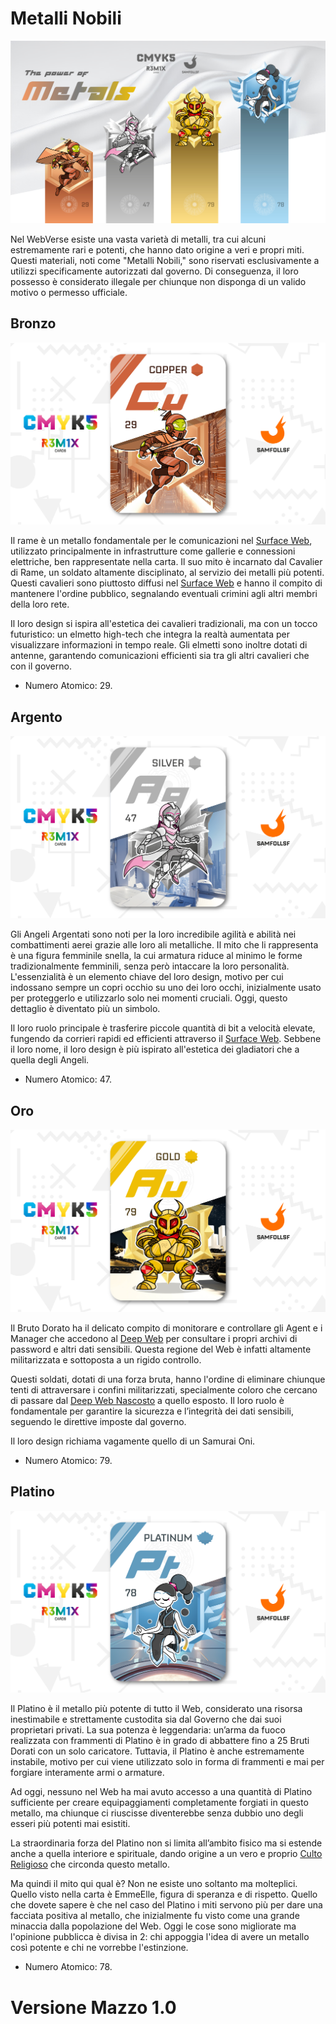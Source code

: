# Metalli Nobili

![metallinobili](../eg/5/pptxmetal.jpg)

Nel WebVerse esiste una vasta varietà di metalli, tra cui alcuni estremamente rari e potenti, che hanno dato origine a veri e propri miti. Questi materiali, noti come "Metalli Nobili," sono riservati esclusivamente a utilizzi specificamente autorizzati dal governo. Di conseguenza, il loro possesso è considerato illegale per chiunque non disponga di un valido motivo o permesso ufficiale.

## Bronzo

![bronzo](../eg/5/copper.jpg)

Il rame è un metallo fondamentale per le comunicazioni nel [Surface Web](../Remix/deep.md), utilizzato principalmente in infrastrutture come gallerie e connessioni elettriche, ben rappresentate nella carta. Il suo mito è incarnato dal Cavalier di Rame, un soldato altamente disciplinato, al servizio dei metalli più potenti. Questi cavalieri sono piuttosto diffusi nel [Surface Web](../Remix/deep.md) e hanno il compito di mantenere l'ordine pubblico, segnalando eventuali crimini agli altri membri della loro rete.

Il loro design si ispira all'estetica dei cavalieri tradizionali, ma con un tocco futuristico: un elmetto high-tech che integra la realtà aumentata per visualizzare informazioni in tempo reale. Gli elmetti sono inoltre dotati di antenne, garantendo comunicazioni efficienti sia tra gli altri cavalieri che con il governo.

- Numero Atomico: 29.

## Argento

![argento](../eg/5/silver.jpg)

Gli Angeli Argentati sono noti per la loro incredibile agilità e abilità nei combattimenti aerei grazie alle loro ali metalliche. Il mito che li rappresenta è una figura femminile snella, la cui armatura riduce al minimo le forme tradizionalmente femminili, senza però intaccare la loro personalità. L'essenzialità è un elemento chiave del loro design, motivo per cui indossano sempre un copri occhio su uno dei loro occhi, inizialmente usato per proteggerlo e utilizzarlo solo nei momenti cruciali. Oggi, questo dettaglio è diventato più un simbolo.

Il loro ruolo principale è trasferire piccole quantità di bit a velocità elevate, fungendo da corrieri rapidi ed efficienti attraverso il [Surface Web](../Remix/deep.md). Sebbene il loro nome, il loro design è più ispirato all'estetica dei gladiatori che a quella degli Angeli.

- Numero Atomico: 47.

## Oro

![oro](../eg/5/gold.jpg)

Il Bruto Dorato ha il delicato compito di monitorare e controllare gli Agent e i Manager che accedono al [Deep Web](../Remix/metal.md) per consultare i propri archivi di password e altri dati sensibili. Questa regione del Web è infatti altamente militarizzata e sottoposta a un rigido controllo.

Questi soldati, dotati di una forza bruta, hanno l'ordine di eliminare chiunque tenti di attraversare i confini militarizzati, specialmente coloro che cercano di passare dal [Deep Web Nascosto](../Remix/deep.md) a quello esposto. Il loro ruolo è fondamentale per garantire la sicurezza e l’integrità dei dati sensibili, seguendo le direttive imposte dal governo.

Il loro design richiama vagamente quello di un Samurai Oni.

- Numero Atomico: 79.

## Platino

![platino](../eg/5/platinum.jpg)

Il Platino è il metallo più potente di tutto il Web, considerato una risorsa inestimabile e strettamente custodita sia dal Governo che dai suoi proprietari privati. La sua potenza è leggendaria: un’arma da fuoco realizzata con frammenti di Platino è in grado di abbattere fino a 25 Bruti Dorati con un solo caricatore. Tuttavia, il Platino è anche estremamente instabile, motivo per cui viene utilizzato solo in forma di frammenti e mai per forgiare interamente armi o armature.

Ad oggi, nessuno nel Web ha mai avuto accesso a una quantità di Platino sufficiente per creare equipaggiamenti completamente forgiati in questo metallo, ma chiunque ci riuscisse diventerebbe senza dubbio uno degli esseri più potenti mai esistiti.

La straordinaria forza del Platino non si limita all’ambito fisico ma si estende anche a quella interiore e spirituale, dando origine a un vero e proprio [Culto Religioso](../Nero/bird.md) che circonda questo metallo.

Ma quindi il mito qui qual è? Non ne esiste uno soltanto ma molteplici. Quello visto nella carta è EmmeElle, figura di speranza e di rispetto. Quello che dovete sapere è che nel caso del Platino i miti servono più per dare una facciata positiva al metallo, che inizialmente fu visto come una grande minaccia dalla popolazione del Web. Oggi le cose sono migliorate ma l'opinione pubblicca è divisa in 2: chi appoggia l'idea di avere un metallo così potente e chi ne vorrebbe l'estinzione.

- Numero Atomico: 78.

# Versione Mazzo 1.0